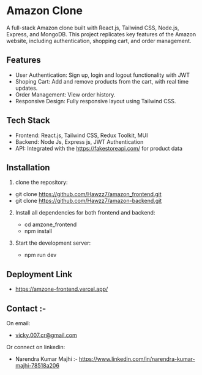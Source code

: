 # Amazon Clone

A full-stack Amazon clone built with React.js, Tailwind CSS, Node.js, Express, and MongoDB. This project replicates key features of the Amazon website, including authentication, shopping cart, and order management.

## Features

* User Authentication: Sign up, login and logout functionality with JWT
* Shoping Cart: Add and remove products from the cart, with real time updates.
* Order Management: View order history.
* Responsive Design: Fully responsive layout using Tailwind CSS.

## Tech Stack

* Frontend: React.js, Tailwind CSS, Redux Toolkit, MUI
* Backend: Node Js, Express js, JWT Authentication
* API: Integrated with the https://fakestoreapi.com/ for product data

## Installation

1. clone the repository:
  * git clone https://github.com/Hawzz7/amazon_frontend.git
  * git clone https://github.com/Hawzz7/amazon-backend.git

2. Install all dependencies for both frontend and backend:
   * cd amzone_frontend
   * npm install

3. Start the development server:
   * npm run dev
  
  ## Deployment Link

  * https://amzone-frontend.vercel.app/

  ## Contact :-
On email:
* vicky.007.cr@gmail.com

Or connect on linkedin:
* Narendra Kumar Majhi :- https://www.linkedin.com/in/narendra-kumar-majhi-78518a206
